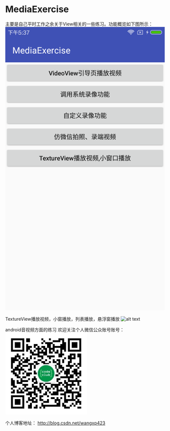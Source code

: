 # MediaExercise
主要是自己平时工作之余关于View相关的一些练习。功能概览如下图所示：
![alt text](https://github.com/wangxp423/MediaExercise/raw/master/screenshot/main_function.png)

TextureView播放视频，小窗播放，列表播放，悬浮窗播放
![alt text](https://github.com/wangxp423/MediaExercise/raw/master/screenshot/texture_main.png)


android音视频方面的练习
欢迎关注个人微信公众账号账号：
![alt text](https://github.com/wangxp423/MediaExercise/raw/master/screenshot/qrcode.jpg)


个人博客地址：
http://blog.csdn.net/wangxp423